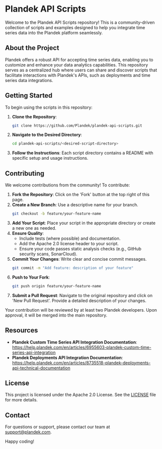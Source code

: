 # Plandek API Scripts

Welcome to the Plandek API Scripts repository! This is a community-driven collection of scripts and examples designed to help you integrate time series data into the Plandek platform seamlessly.

## About the Project

Plandek offers a robust API for accepting time series data, enabling you to customize and enhance your data analytics capabilities. This repository serves as a centralized hub where users can share and discover scripts that facilitate interactions with Plandek's APIs, such as deployments and time series data integrations.

## Getting Started

To begin using the scripts in this repository:

1. **Clone the Repository**:
   ```bash
   git clone https://github.com/Plandek/plandek-api-scripts.git
   ```
2. **Navigate to the Desired Directory**:
   ```bash
   cd plandek-api-scripts/<desired-script-directory>
   ```
3. **Follow the Instructions**: Each script directory contains a README with specific setup and usage instructions.

## Contributing

We welcome contributions from the community! To contribute:

1. **Fork the Repository**: Click on the 'Fork' button at the top right of this page.
2. **Create a New Branch**: Use a descriptive name for your branch.
   ```bash
   git checkout -b feature/your-feature-name
   ```
3. **Add Your Script**: Place your script in the appropriate directory or create a new one as needed.
4. **Ensure Quality**:
   - Include tests (where possible) and documentation.
   - Add the Apache 2.0 license header to your script.
   - Ensure your code passes static analysis checks (e.g., GitHub security scans, SonarCloud).
5. **Commit Your Changes**: Write clear and concise commit messages.
   ```bash
   git commit -m "Add feature: description of your feature"
   ```
6. **Push to Your Fork**:
   ```bash
   git push origin feature/your-feature-name
   ```
7. **Submit a Pull Request**: Navigate to the original repository and click on 'New Pull Request'. Provide a detailed description of your changes.

Your contribution will be reviewed by at least two Plandek developers. Upon approval, it will be merged into the main repository.

## Resources

- **Plandek Custom Time Series API Integration Documentation**: https://help.plandek.com/en/articles/6955603-plandek-custom-time-series-api-integration
- **Plandek Deployments API Integration Documentation**: https://help.plandek.com/en/articles/8735518-plandek-deployments-api-technical-documentation

## License

This project is licensed under the Apache 2.0 License. See the [LICENSE](LICENSE) file for more details.

## Contact

For questions or support, please contact our team at support@plandek.com.

Happy coding!

   
